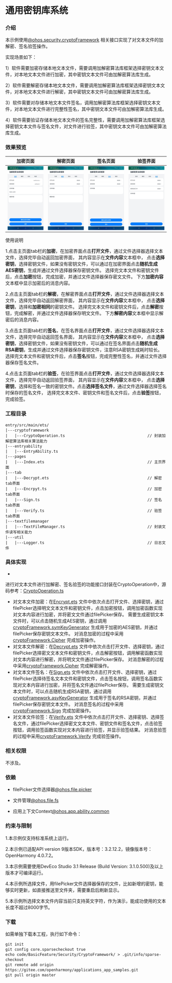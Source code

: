# 通用密钥库系统

### 介绍

本示例使用[@ohos.security.cryptoFramework](https://docs.openharmony.cn/pages/v4.1/zh-cn/application-dev/reference/apis-crypto-architecture-kit/js-apis-cryptoFramework.md)
相关接口实现了对文本文件的加解密、签名验签操作。

实现场景如下：

1）软件需要加密存储本地文本文件，需要调用加解密算法库框架选择密钥文本文件，对本地文本文件进行加密，其中密钥文本文件可由加解密算法库生成。

2）软件需要解密存储本地文本文件，需要调用加解密算法库框架选择密钥文本文件，对本地文本文件进行解密，其中密钥文本文件可由加解密算法库生成。

3）软件需要对存储本地文本文件签名，调用加解密算法库框架选择密钥文本文件，对本地文本文件进行完整性签名，其中密钥文本文件可由加解密算法库生成。

4）软件需要验证存储本地文本文件的签名完整性，需要调用加解密算法库框架选择密钥文本文件与签名文件，对文件进行验签，其中密钥文本文件可由加解密算法库生成。

### 效果预览

| 加密页面                                 | 解密页面                                 | 签名页面                              | 验签界面                                |
|--------------------------------------|--------------------------------------|-----------------------------------|-------------------------------------|
| ![](screenshots/device/encrypt.jpeg) | ![](screenshots/device/decrypt.jpeg) | ![](screenshots/device/sign.jpeg) | ![](screenshots/device/verify.jpeg) |

使用说明

1.点击主页面tab栏的**加密**，在加密界面点击**打开文件**，通过文件选择器选择文本文件，选择完毕自动返回加密界面，
其内容显示在**文件内容**文本框中，
点击**选择密钥**，选择密钥文件，如果没有密钥文件，可以通过在加密界面点击**随机生成AES密钥**，生成并通过文件选择器保存密钥文件。
选择完文本文件和密钥文件后，点击**加密**按钮，完成加密，并通过文件选择器保存密文文件。
下方**加密内容**文本框中显示加密后的消息内容。

2.点击主页面tab栏的**解密**，在解密界面点击**打开文件**，通过文件选择器选择文本文件，选择完毕自动返回解密界面，
其内容显示在**文件内容**文本框中，
点击**选择密钥**，选择和**加密相同**的密钥文件。
选择完文本文件和密钥文件后，点击**解密**按钮，完成解密，并通过文件选择器保存明文文件。
下方**解密内容**文本框中显示解密后的消息内容。

3.点击主页面tab栏的**签名**，在签名界面点击**打开文件**，通过文件选择器选择文本文件，选择完毕自动返回签名界面，
其内容显示在**文件内容**文本框中，
点击**选择密钥**，选择密钥文件，如果没有密钥文件，可以通过在签名界面点击**随机生成RSA密钥**，生成并通过文件选择器保存密钥文件，注意RSA密钥生成耗时较长。
选择完文本文件和密钥文件后，点击**签名**按钮，完成完整性签名，并通过文件选择器保存签名文件。

4.点击主页面tab栏的**验签**，在验签界面点击**打开文件**，通过文件选择器选择文本文件，选择完毕自动返回验签界面，
其内容显示在**文件内容**文本框中，
点击**选择密钥**，选择和签名一致的密钥文件。点击**选择签名文件**，通过文件选择器选择签名时保存的签名文件，
选择完文本文件、密钥文件和签名文件后，点击**验签**按钮，完成验签。

### 工程目录

```
entry/src/main/ets/
|---cryptoframework
|   |---CryptoOperation.ts                                    // 封装加解密算法库相关算法能力
|---entryability
|   |---EntryAbility.ts       
|---pages
|   |---Index.ets                                             // 主页界面
|---tab
|   |---Decrypt.ets                                           // 解密tab界面
|   |---Encrpyt.ts                                            // 加密tab界面
|   |---Sign.ts                                               // 签名tab界面
|   |---Verify.ts                                             // 验签tab界面
|---textfilemanager
|   |---TextFileManager.ts                                    // 封装文件读写相关能力
|---util
|   |---Logger.ts                                             // 日志文件
```

### 具体实现

*

进行对文本文件进行加解密、签名验签的功能接口封装在CryptoOperation中，源码参考：[CryptoOperation.ts](entry/src/main/ets/cryptoframework/CryptoOperation.ts)

* 对文本文件加密：在[Encrypt.ets](entry/src/main/ets/tab/Encrypt.ets)
  文件中依次点击打开文件、选择密钥，通过filePicker选择明文文本文件和密钥文件，点击加密按钮，调用加密函数实现对文本内容进行加密，并将密文文件通过filePicker保存。
  需要生成密钥文本文件时，可以点击随机生成AES密钥，通过调用[cryptoFramework.symKeyGenerator](https://docs.openharmony.cn/pages/v4.1/zh-cn/application-dev/reference/apis-crypto-architecture-kit/js-apis-cryptoFramework.md#symkeygenerator)
  生成用于加密的AES密钥，并通过filePicker保存密钥文本文件。
  对消息加密的过程中采用[cryptoFramework.Cipher](https://docs.openharmony.cn/pages/v4.1/zh-cn/application-dev/reference/apis-crypto-architecture-kit/js-apis-cryptoFramework.md#cipher)
  完成加密操作。
* 对文本文件解密：在[Decrypt.ets](entry/src/main/ets/tab/Decrypt.ets)
  文件中依次点击打开文件、选择密钥，通过filePicker选择密文文本文件和密钥文件，点击解密按钮，调用解密函数实现对文本内容进行解密，并将明文文件通过filePicker保存。
  对消息解密的过程中采用[cryptoFramework.Cipher](https://docs.openharmony.cn/pages/v4.1/zh-cn/application-dev/reference/apis-crypto-architecture-kit/js-apis-cryptoFramework.md#cipher)
  完成解密操作。
* 对文本文件签名：在[Sign.ets](entry/src/main/ets/tab/Sign.ets)
  文件中依次点击打开文件、选择密钥，通过filePicker选择待签名文本文件和密钥文件，点击签名按钮，调用签名函数实现对文本内容进行加密，并将签名文件通过filePicker保存。
  需要生成密钥文本文件时，可以点击随机生成RSA密钥，通过调用[cryptoFramework.asyKeyGenerator](https://docs.openharmony.cn/pages/v4.1/zh-cn/application-dev/reference/apis-crypto-architecture-kit/js-apis-cryptoFramework.md#asykeygenerator)
  生成用于签名的RSA密钥，并通过filePicker保存密钥文本文件。
  对消息签名的过程中采用[cryptoFramework.Sign](https://docs.openharmony.cn/pages/v4.1/zh-cn/application-dev/reference/apis-crypto-architecture-kit/js-apis-cryptoFramework.md#sign)
  完成加密操作。
* 对文本文件验签：在[Verify.ets](entry/src/main/ets/tab/Verify.ets)
  文件中依次点击打开文件、选择密钥、选择签名文件，通过filePicker选择密文文本文件、密钥文件和签名文件，点击验签按钮，调用验签函数实现对文本内容进行验签，并显示验签结果。
  对消息验签的过程中采用[cryptoFramework.Verify](https://docs.openharmony.cn/pages/v4.1/zh-cn/application-dev/reference/apis-crypto-architecture-kit/js-apis-cryptoFramework.md#verify)
  完成验签操作。

### 相关权限

不涉及。

### 依赖

* filePicker文件选择器[@ohos.file.picker](https://gitee.com/openharmony/docs/blob/master/zh-cn/application-dev/reference/apis-core-file-kit/js-apis-file-picker.md)

* 文件管理[@ohos.file.fs](https://gitee.com/openharmony/docs/blob/master/zh-cn/application-dev/reference/apis-core-file-kit/js-apis-file-fs.md)

* 应用上下文Context[@ohos.app.ability.common](https://gitee.com/openharmony/docs/blob/master/zh-cn/application-dev/reference/apis-ability-kit/js-apis-app-ability-common.md)

### 约束与限制

1.本示例仅支持标准系统上运行。

2.本示例已适配API version 9版本SDK，版本号：3.2.12.2，镜像版本号：OpenHarmony 4.0.7.2。

3.本示例需要使用DevEco Studio 3.1 Release (Build Version: 3.1.0.500)及以上版本才可编译运行。

4.本示例所选择文件，用filePicker文件选择器保存的文件，比如新增的密钥，能够实时更新，如直接推送至文件夹，需要重启后刷新显示。

5.本示例所选择文本文件内容当前只支持英文字符，作为演示，能成功使用的文本长度不超过8000字节。

### 下载

如需单独下载本工程，执行如下命令：

```
git init
git config core.sparsecheckout true
echo code/BasicFeature/Security/CryptoFramework/ > .git/info/sparse-checkout
git remote add origin https://gitee.com/openharmony/applications_app_samples.git
git pull origin master

```